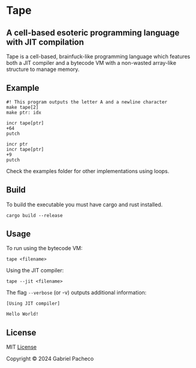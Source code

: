 # Tape

## A cell-based esoteric programming language with JIT compilation
Tape is a cell-based, brainfuck-like programming language which features both a JIT compiler and a bytecode VM with a non-wasted array-like structure to manage memory.

## Example

```
#! This program outputs the letter A and a newline character
make tape[2]
make ptr: idx

incr tape[ptr]
+64
putch

incr ptr
incr tape[ptr]
+9
putch
```

Check the examples folder for other implementations using loops.

## Build
To build the executable you must have cargo and rust installed.

```
cargo build --release
```

## Usage
To run using the bytecode VM:

```
tape <filename> 
```

Using the JIT compiler:

```
tape --jit <filename>
```

The flag ```--verbose``` (or -v) outputs additional information:
```
[Using JIT compiler]

Hello World!
 ```

## License
MIT [License](LICENSE)

Copyright © 2024 Gabriel Pacheco

